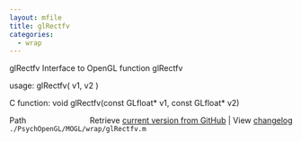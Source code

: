 ```yaml
---
layout: mfile
title: glRectfv
categories:
  - wrap
---
```


glRectfv  Interface to OpenGL function glRectfv

usage:  glRectfv\( v1, v2 \)

C function:  void glRectfv\(const GLfloat\* v1, const GLfloat\* v2\)


<div class="code_header" style="text-align:right;">
  <span style="float:left;">Path&nbsp;&nbsp;</span> <span class="counter">Retrieve <a href=
  "https://raw.github.com/Psychtoolbox-3/Psychtoolbox-3/beta/./PsychOpenGL/MOGL/wrap/glRectfv.m">current version from GitHub</a> | View <a href=
  "https://github.com/Psychtoolbox-3/Psychtoolbox-3/commits/beta/./PsychOpenGL/MOGL/wrap/glRectfv.m">changelog</a></span>
</div>
<div class="code">
  <code>./PsychOpenGL/MOGL/wrap/glRectfv.m</code>
</div>
